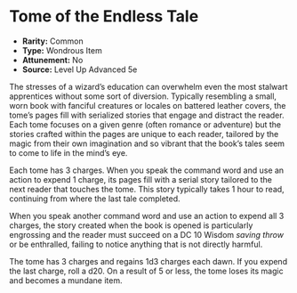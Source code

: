# Tome of the Endless Tale

- **Rarity:** Common
- **Type:** Wondrous Item
- **Attunement:** No
- **Source:** Level Up Advanced 5e

The stresses of a wizard’s education can overwhelm even the most stalwart apprentices without some sort of diversion. Typically resembling a small, worn book with fanciful creatures or locales on battered leather covers, the tome’s pages fill with serialized stories that engage and distract the reader. Each tome focuses on a given genre (often romance or adventure) but the stories crafted within the pages are unique to each reader, tailored by the magic from their own imagination and so vibrant that the book’s tales seem to come to life in the mind’s eye.

Each tome has 3 charges. When you speak the command word and use an action to expend 1 charge, its pages fill with a serial story tailored to the next reader that touches the tome. This story typically takes 1 hour to read, continuing from where the last tale completed. 

When you speak another command word and use an action to expend all 3 charges, the story created when the book is opened is particularly engrossing and the reader must succeed on a DC 10 Wisdom _saving throw_  or be enthralled, failing to notice anything that is not directly harmful. 

The tome has 3 charges and regains 1d3 charges each dawn. If you expend the last charge, roll a d20\. On a result of 5 or less, the tome loses its magic and becomes a mundane item.
